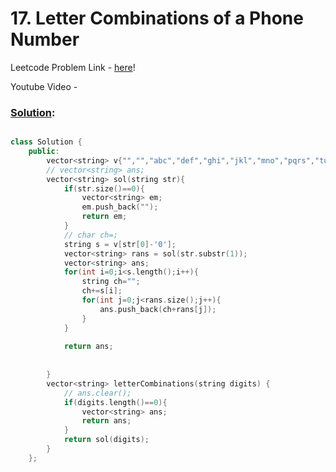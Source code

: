 # 17. Letter Combinations of a Phone Number

Leetcode Problem Link - [here](https://leetcode.com/problems/letter-combinations-of-a-phone-number/description/?envType=study-plan-v2&envId=top-100-liked)!

Youtube Video - 

### [Solution]():

```cpp

class Solution {
    public:
        vector<string> v{"","","abc","def","ghi","jkl","mno","pqrs","tuv","wxyz"};
        // vector<string> ans;
        vector<string> sol(string str){
            if(str.size()==0){
                vector<string> em;
                em.push_back("");
                return em;
            }
            // char ch=;
            string s = v[str[0]-'0'];
            vector<string> rans = sol(str.substr(1));
            vector<string> ans;
            for(int i=0;i<s.length();i++){
                string ch="";
                ch+=s[i];
                for(int j=0;j<rans.size();j++){
                    ans.push_back(ch+rans[j]);
                }
            }
            
            return ans;
            
            
        }
        vector<string> letterCombinations(string digits) {
            // ans.clear();
            if(digits.length()==0){
                vector<string> ans;
                return ans;
            }
            return sol(digits);
        }
    };

```